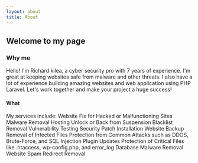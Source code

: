```yaml
---
layout: about
title: About
---
```


## Welcome to my page

### Why me
Hello! I'm Richard kilea, a cyber security pro with 7 years of experience. I'm great at keeping websites safe from malware and other threats. I also have a lot of experience building amazing websites and web application using PHP Laravel. Let's work together and make your project a huge success!

#### What
My services include:
Website Fix for Hacked or Malfunctioning Sites
Malware Removal
Hosting Unlock or Back from Suspension
Blacklist Removal
Vulnerability Testing
Security Patch Installation
Website Backup
Removal of Infected Files
Protection from Common Attacks such as DDOS, Brute-Force, and SQL Injection
Plugin Updates
Protection of Critical Files like .htaccess, wp-config.php, and error_log
Database Malware Removal
Website Spam Redirect Removal

